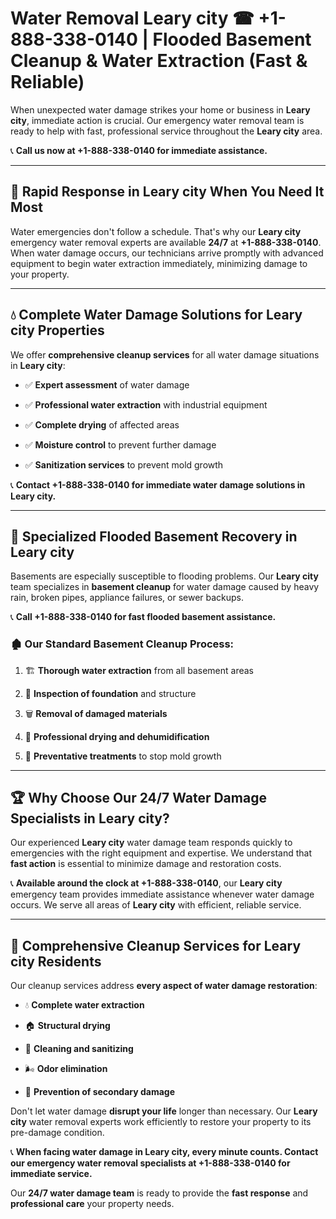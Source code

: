 # Water Removal Leary city ☎ +1-888-338-0140 | Flooded Basement Cleanup & Water Extraction (Fast & Reliable)

When unexpected water damage strikes your home or business in **Leary city**, immediate action is crucial. Our emergency water removal team is ready to help with fast, professional service throughout the **Leary city** area. 

📞 **Call us now at +1-888-338-0140 for immediate assistance.**
---
## 🚀 Rapid Response in Leary city When You Need It Most
Water emergencies don't follow a schedule. That's why our **Leary city** emergency water removal experts are available **24/7** at **+1-888-338-0140**. When water damage occurs, our technicians arrive promptly with advanced equipment to begin water extraction immediately, minimizing damage to your property.
---
## 💧 Complete Water Damage Solutions for Leary city Properties
We offer **comprehensive cleanup services** for all water damage situations in **Leary city**:
- ✅ **Expert assessment** of water damage  
- ✅ **Professional water extraction** with industrial equipment  
- ✅ **Complete drying** of affected areas  
- ✅ **Moisture control** to prevent further damage  
- ✅ **Sanitization services** to prevent mold growth  
📞 **Contact +1-888-338-0140 for immediate water damage solutions in Leary city.**
---
## 🌊 Specialized Flooded Basement Recovery in Leary city
Basements are especially susceptible to flooding problems. Our **Leary city** team specializes in **basement cleanup** for water damage caused by heavy rain, broken pipes, appliance failures, or sewer backups. 
📞 **Call +1-888-338-0140 for fast flooded basement assistance.**
### 🏚️ Our Standard Basement Cleanup Process:
1. 🏗️ **Thorough water extraction** from all basement areas  
2. 🔎 **Inspection of foundation** and structure  
3. 🗑️ **Removal of damaged materials**  
4. 💨 **Professional drying and dehumidification**  
5. 🚫 **Preventative treatments** to stop mold growth  
---
## 🏆 Why Choose Our 24/7 Water Damage Specialists in Leary city?
Our experienced **Leary city** water damage team responds quickly to emergencies with the right equipment and expertise. We understand that **fast action** is essential to minimize damage and restoration costs.
📞 **Available around the clock at +1-888-338-0140**, our **Leary city** emergency team provides immediate assistance whenever water damage occurs. We serve all areas of **Leary city** with efficient, reliable service.
---
## 🧹 Comprehensive Cleanup Services for Leary city Residents
Our cleanup services address **every aspect of water damage restoration**:
- 💧 **Complete water extraction**  
- 🏠 **Structural drying**  
- 🧼 **Cleaning and sanitizing**  
- 🌬️ **Odor elimination**  
- 🚫 **Prevention of secondary damage**  
Don't let water damage **disrupt your life** longer than necessary. Our **Leary city** water removal experts work efficiently to restore your property to its pre-damage condition.
📞 **When facing water damage in Leary city, every minute counts. Contact our emergency water removal specialists at +1-888-338-0140 for immediate service.**
Our **24/7 water damage team** is ready to provide the **fast response** and **professional care** your property needs.

